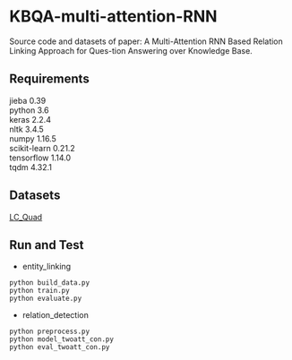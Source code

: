 # KBQA-multi-attention-RNN
Source code and datasets of paper: A Multi-Attention RNN Based Relation Linking Approach for Ques-tion Answering over Knowledge Base.

## Requirements  
jieba                     0.39  
python                    3.6  
keras                     2.2.4   
nltk                      3.4.5    
numpy                     1.16.5  
scikit-learn              0.21.2  
tensorflow                1.14.0  
tqdm                      4.32.1 

## Datasets
[LC_Quad](https://figshare.com/projects/LC-QuAD/21812)

## Run and Test
* entity_linking  
``` 
python build_data.py      
python train.py  
python evaluate.py
```
* relation_detection
```
python preprocess.py
python model_twoatt_con.py
python eval_twoatt_con.py
```

